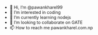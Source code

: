 - 👋 Hi, I’m @pawankharel99
- 👀 I’m interested in coding
- 🌱 I’m currently learning nodejs
- 💞️ I’m looking to collaborate on GATE
- 📫 How to reach me pawankharel.com.np

<!---
pawankharel99/pawankharel99 is a ✨ special ✨ repository because its `README.md` (this file) appears on your GitHub profile.
You can click the Preview link to take a look at your changes.
--->
